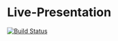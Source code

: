 # Live-Presentation
[![Build Status](https://travis-ci.org/leeshinyook/RealTime_QnA.svg?branch=develop)](https://travis-ci.org/leeshinyook/RealTime_QnA)